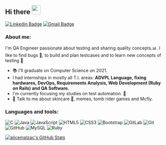 ## Hi there <img src="https://github.com/rajput2107/rajput2107/blob/master/Assets/Hi.gif" width="29px">
[![Linkedin Badge](https://img.shields.io/badge/-alicemalzac-blue?style=flat&logo=Linkedin&logoColor=white&link=https://www.linkedin.com/in/alicemalzac/)](https://www.linkedin.com/in/alicemalzac/)
[![Gmail Badge](https://img.shields.io/badge/-alicelinsc.malzac-c14438?style=flat&logo=Gmail&logoColor=white&link=mailto:alicelinsc.malzac@gmail.com)](mailto:alicelinsc.malzac@gmail.com)

### About me:

  I'm QA Engineer passionate about testing and sharing quality concepts.:bar_chart:. 
  I like to find bugs :bug:, to build and plan testcases and to learn new concepts of testing 🚀 
  
- :books: I'll graduate on Computer Science on 2021.
- I had internships in mostly all T.I. areas: **ADVPL Language, fixing hardwares, DevOps, Requirements Analysis, Web Development (Ruby on Rails) and QA Software.**
- I'm currently focusing my studies on test automation. :robot: 
- 💬 Talk to me about skincare :massage:, memes, tomb rider games and Mcfly.

### Languages and tools:
![C](https://img.shields.io/badge/-A8B9CC?style=flat&logo=c&logoColor=white)
![Java](https://img.shields.io/badge/Java-orange?style=flat&logo=java&logoColor=white)
![JavaScript](https://img.shields.io/badge/-JavaScript-black?style=flat&logo=javascript) 
![HTML5](https://img.shields.io/badge/-HTML5-E34F26?style=flat&logo=html5)
![CSS3](https://img.shields.io/badge/-CSS3-1572B6?style=flat&logo=css3)
![Bootstrap](https://img.shields.io/badge/-Bootstrap-563D7C?style=flat&logo=bootstrap)
![GitLab](https://img.shields.io/badge/-GitLab-FCA121?style=flat&logo=gitlab)
![Git](https://img.shields.io/badge/-Git-black?style=flat&logo=git)
![GitHub](https://img.shields.io/badge/-GitHub-181717?style=flat&logo=github)
![MySQL](https://img.shields.io/badge/-MySQL-black?style=flat&logo=mysql&)
![Ruby](https://img.shields.io/badge/-Ruby%20on%20Rails-orange)



<a href="https://github.com/alicemalzac">
  <img src="https://github-readme-stats.vercel.app/api?username=alicemalzac&show_icons=true&theme=radical" alt="alicemalzac's GitHub Stats" />
</a>
